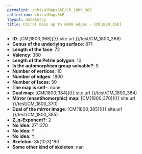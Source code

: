 ```yaml
--- 
 permalink: /chiralMaps6kE/CM_1800_368 
 collection: chiralMaps6kE
 layout: dataEntry
 title: Chiral maps up to 6000 edges - CM[1800;368]
---
```


- **ID**: [CM[1800;368]]({{ site.url }}/test/CM_1800_368)
- **Genus of the underlying surface**: 871
- **Length of the face**: 72
- **Valency**: 360
- **Length of the Petrie polygon**: 10
- **Is the automorphism group solvable?**: S
- **Number of vertices**: 10
- **Number of edges**: 1800
- **Number of faces**: 50
- **The map is self-**: none
- **Dual map**: [CM[1800;384]]({{ site.url }}/test/CM_1800_384)
- **Mirror (enantihomorphic) map**: [CM[1800;370]]({{ site.url }}/test/CM_1800_370)
- **Dual of the mirror image**: [CM[1800;385]]({{ site.url }}/test/CM_1800_385)
- **Z_q-Exponent?**: 2
- **No idea**:  271:370
- **No idea**: Y
- **No idea**: Y
- **Skeleton**: Sk(10;3)^90
- **Some other kind of skeleton**: nan
